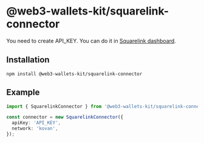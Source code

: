 # @web3-wallets-kit/squarelink-connector

You need to create API_KEY. You can do it in [Squarelink dashboard](https://dev.squarelink.com/).

## Installation

`npm install @web3-wallets-kit/squarelink-connector`

## Example

```typescript
import { SquarelinkConnector } from '@web3-wallets-kit/squarelink-connector';

const connector = new SquarelinkConnector({
  apiKey: 'API_KEY',
  network: 'kovan',
});
```
